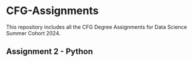 # CFG-Assignments
This repository includes all the CFG Degree Assignments for Data Science Summer Cohort 2024.
## Assignment 2 - Python
